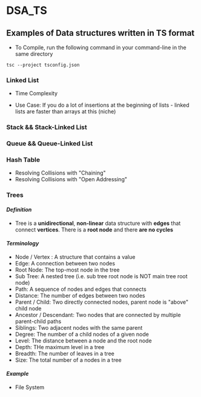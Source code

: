 # DSA_TS

## Examples of Data structures written in TS format

- To Compile, run the following command in your command-line in the same directory

```
tsc --project tsconfig.json
```

### Linked List

- Time Complexity

- Use Case: If you do a lot of insertions at the beginning of lists - linked lists are faster than arrays at this (niche)

### Stack && Stack-Linked List

### Queue && Queue-Linked List

### Hash Table

- Resolving Collisions with "Chaining"
- Resolving Collisions with "Open Addressing"

### Trees

#### _Definition_

- Tree is a **unidirectional**, **non-linear** data structure with **edges** that connect **vertices**.
  There is a **root node** and there **are no cycles**

#### _Terminology_

- Node / Vertex : A structure that contains a value
- Edge: A connection between two nodes
- Root Node: The top-most node in the tree
- Sub Tree: A nested tree (i.e. sub tree root node is NOT main tree root node)
- Path: A sequence of nodes and edges that connects
- Distance: The number of edges between two nodes
- Parent / Child: Two directly connected nodes, parent node is "above" child node
- Ancestor / Descendant: Two nodes that are connected by multiple parent-child paths
- Siblings: Two adjacent nodes with the same parent
- Degree: The number of a child nodes of a given node
- Level: The distance between a node and the root node
- Depth: THe maximum level in a tree
- Breadth: The number of leaves in a tree
- Size: The total number of a nodes in a tree

#### _Example_

- File System
